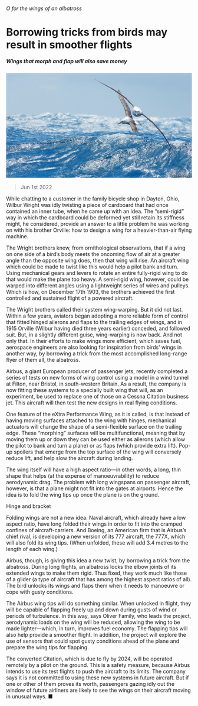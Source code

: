 ###### O for the wings of an albatross

# Borrowing tricks from birds may result in smoother flights 

##### Wings that morph and flap will also save money 

![image](images/20220604_STP002.jpg) 

> Jun 1st 2022 

While chatting to a customer in the family bicycle shop in Dayton, Ohio, Wilbur Wright was idly twisting a piece of cardboard that had once contained an inner tube, when he came up with an idea. The “semi-rigid” way in which the cardboard could be deformed yet still retain its stiffness might, he considered, provide an answer to a little problem he was working on with his brother Orville: how to design a wing for a heavier-than-air flying machine. 

The Wright brothers knew, from ornithological observations, that if a wing on one side of a bird’s body meets the oncoming flow of air at a greater angle than the opposite wing does, then that wing will rise. An aircraft wing which could be made to twist like this would help a pilot bank and turn. Using mechanical gears and levers to rotate an entire fully-rigid wing to do that would make the plane too heavy. A semi-rigid wing, however, could be warped into different angles using a lightweight series of wires and pulleys. Which is how, on December 17th 1903, the brothers achieved the first controlled and sustained flight of a powered aircraft.

The Wright brothers called their system wing-warping. But it did not last. Within a few years, aviators began adopting a more reliable form of control that fitted hinged ailerons and flaps to the trailing edges of wings, and in 1915 Orville (Wilbur having died three years earlier) conceded, and followed suit. But, in a slightly different guise, wing-warping is now back. And not only that. In their efforts to make wings more efficient, which saves fuel, aerospace engineers are also looking for inspiration from birds’ wings in another way, by borrowing a trick from the most accomplished long-range flyer of them all, the albatross. 

Airbus, a giant European producer of passenger jets, recently completed a series of tests on new forms of wing control using a model in a wind tunnel at Filton, near Bristol, in south-western Britain. As a result, the company is now fitting these systems to a specially built wing that will, as an experiment, be used to replace one of those on a Cessna Citation business jet. This aircraft will then test the new designs in real flying conditions.

One feature of the eXtra Performance Wing, as it is called, is that instead of having moving surfaces attached to the wing with hinges, mechanical actuators will change the shape of a semi-flexible surface on the trailing edge. These “morphing” surfaces will be multifunctional, meaning that by moving them up or down they can be used either as ailerons (which allow the pilot to bank and turn a plane) or as flaps (which provide extra lift). Pop-up spoilers that emerge from the top surface of the wing will conversely reduce lift, and help slow the aircraft during landing.

The wing itself will have a high aspect ratio—in other words, a long, thin shape that helps (at the expense of manoeuvrability) to reduce aerodynamic drag. The problem with long wingspans on passenger aircraft, however, is that a plane might not fit into the gates at airports. Hence the idea is to fold the wing tips up once the plane is on the ground.

Hinge and bracket

Folding wings are not a new idea. Naval aircraft, which already have a low aspect ratio, have long folded their wings in order to fit into the cramped confines of aircraft-carriers. And Boeing, an American firm that is Airbus’s chief rival, is developing a new version of its 777 aircraft, the 777X, which will also fold its wing tips. (When unfolded, these will add 3.4 metres to the length of each wing.)

Airbus, though, is giving this idea a new twist, by borrowing a trick from the albatross. During long flights, an albatross locks the elbow joints of its extended wings to make them rigid. Thus fixed, they work much like those of a glider (a type of aircraft that has among the highest aspect ratios of all). The bird unlocks its wings and flaps them when it needs to manoeuvre or cope with gusty conditions.

The Airbus wing tips will do something similar. When unlocked in flight, they will be capable of flapping freely up and down during gusts of wind or periods of turbulence. In this way, says Oliver Family, who leads the project, aerodynamic loads on the wing will be reduced, allowing the wing to be made lighter—which, in turn, improves fuel economy. The flapping tips will also help provide a smoother flight. In addition, the project will explore the use of sensors that could spot gusty conditions ahead of the plane and prepare the wing tips for flapping.

The converted Citation, which is due to fly by 2024, will be operated remotely by a pilot on the ground. This is a safety measure, because Airbus intends to use its test flights to push the aircraft to its limits. The company says it is not committed to using these new systems in future aircraft. But if one or other of them proves its worth, passengers gazing idly out the window of future airliners are likely to see the wings on their aircraft moving in unusual ways. ■


